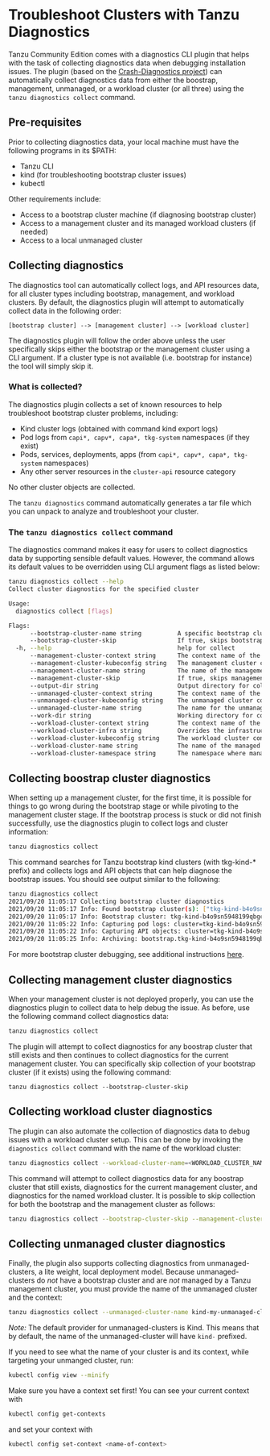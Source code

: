 # Troubleshoot Clusters with Tanzu Diagnostics

Tanzu Community Edition comes with a diagnostics CLI plugin that helps with the task of collecting diagnostics data when debugging installation issues.  The plugin (based on the [Crash-Diagnostics project](https://github.com/vmware-tanzu/crash-diagnostics)) can automatically collect diagnostics data from either the boostrap, management, unmanaged, or a workload cluster (or all three) using the `tanzu diagnostics collect` command.

## Pre-requisites

Prior to collecting diagnostics data, your local machine must have the following programs in its $PATH:

* Tanzu CLI
* kind (for troubleshooting bootstrap cluster issues)
* kubectl

Other requirements include:

* Access to a bootstrap cluster machine (if diagnosing bootstrap cluster)
* Access to a management cluster and its managed workload clusters (if needed)
* Access to a local unmanaged cluster

## Collecting diagnostics

The diagnostics tool can automatically collect logs, and API resources data, for all cluster types including bootstrap, management, and workload clusters.  By default, the diagnostics plugin will attempt to automatically collect data in the following order:

```text
[bootstrap cluster] --> [management cluster] --> [workload cluster]
```

The diagnostics plugin will follow the order above unless the user specifically skips either the bootstrap or the management cluster using a CLI argument. If a cluster type is not available (i.e. bootstrap for instance) the tool will simply skip it.

### What is collected?

The diagnostics plugin collects a set of known resources to help troubleshoot bootstrap cluster problems, including:

* Kind cluster logs (obtained with command kind export logs)
* Pod logs from `capi*, capv*, capa*, tkg-system` namespaces (if they exist)
* Pods, services, deployments, apps (from `capi*, capv*, capa*, tkg-system` namespaces)
* Any other server resources in the `cluster-api` resource category

No other cluster objects are collected.

The `tanzu diagnostics` command automatically generates a tar file which you can unpack to analyze and troubleshoot your cluster.

### The `tanzu diagnostics collect` command

The diagnostics command makes it easy for users to collect diagnostics data by supporting sensible default values. However, the command allows its default values to be overridden using CLI argument flags as listed below:

```sh
tanzu diagnostics collect --help
Collect cluster diagnostics for the specified cluster

Usage:
  diagnostics collect [flags]

Flags:
      --bootstrap-cluster-name string          A specific bootstrap cluster to diagnose
      --bootstrap-cluster-skip                 If true, skips bootstrap cluster diagnostics
  -h, --help                                   help for collect
      --management-cluster-context string      The context name of the management cluster
      --management-cluster-kubeconfig string   The management cluster config file (required)
      --management-cluster-name string         The name of the management cluster (required)
      --management-cluster-skip                If true, skips management cluster diagnostics
      --output-dir string                      Output directory for collected bundle (default "./")
      --unmanaged-cluster-context string       The context name of the unmanaged cluster
      --unmanaged-cluster-kubeconfig string    The unmanaged cluster config file (required) (default "${HOME}/.kube/config")
      --unmanaged-cluster-name string          The name for the unmanaged cluster (required)
      --work-dir string                        Working directory for collected data (default "${HOME}/.config/tanzu/diagnostics")
      --workload-cluster-context string        The context name of the workload cluster
      --workload-cluster-infra string          Overrides the infrastructure type for the managed cluster (i.e. aws, azure, vsphere, etc) (default "docker")
      --workload-cluster-kubeconfig string     The workload cluster config file
      --workload-cluster-name string           The name of the managed cluster for which to collect diagnostics (required)
      --workload-cluster-namespace string      The namespace where managed workload resources are stored (default "default")
```

## Collecting boostrap cluster diagnostics

When setting up a management cluster, for the first time, it is possible for things to go wrong during the bootstrap stage or while pivoting to the management cluster stage.  If the bootstrap process is stuck or did not finish successfully, use the diagnostics plugin to collect logs and cluster information:

```sh
tanzu diagnostics collect
```

This command searches for Tanzu bootstrap kind clusters (with tkg-kind-* prefix) and collects logs and API objects that can help diagnose the bootstrap issues. You should see output similar to the following:

```sh
tanzu diagnostics collect
2021/09/20 11:05:17 Collecting bootstrap cluster diagnostics
2021/09/20 11:05:17 Info: Found bootstrap cluster(s): ["tkg-kind-b4o9sn5948199qbgca8d"]
2021/09/20 11:05:17 Info: Bootstrap cluster: tkg-kind-b4o9sn5948199qbgca8d: capturing node logs
2021/09/20 11:05:22 Info: Capturing pod logs: cluster=tkg-kind-b4o9sn5948199qbgca8d
2021/09/20 11:05:22 Info: Capturing API objects: cluster=tkg-kind-b4o9sn5948199qbgca8d
2021/09/20 11:05:25 Info: Archiving: bootstrap.tkg-kind-b4o9sn5948199qbgca8d.diagnostics.tar.gz
```

For more bootstrap cluster debugging, see additional instructions [here](./tsg-bootstrap).

## Collecting management cluster diagnostics

When your management cluster is not deployed properly, you can use the diagnostics plugin to collect data to help debug the issue. As before, use the following command collect diagnostics data:

```sh
tanzu diagnostics collect
```

The plugin will attempt to collect diagnostics for any boostrap cluster that still exists and then continues to collect diagnostics for the current management cluster.  You can specifically skip collection of your bootstrap cluster (if it exists) using the following command:

```shell
tanzu diagnostics collect --bootstrap-cluster-skip
```

## Collecting workload cluster diagnostics

The plugin can also automate the collection of diagnostics data to debug issues with a workload cluster setup. This can be done by invoking the `diagnostics collect` command with the name of the workload cluster:

```sh
tanzu diagnostics collect --workload-cluster-name=<WORKLOAD_CLUSTER_NAME>
```

This command will attempt to collect diagnostics data for any boostrap cluster that still exists, diagnostics for the current management cluster, and diagnostics for the named workload cluster.  It is possible to skip collection for both the bootstrap and the management cluster as follows:

```sh
tanzu diagnostics collect --bootstrap-cluster-skip --management-cluster-skip --workload-cluster-name=<WORKLOAD_CLUSTER_NAME>
```

## Collecting unmanaged cluster diagnostics

Finally, the plugin also supports collecting diagnostics from unmanaged-clusters, a lite weight, local deployment model.
Because unmanaged-clusters do _not_ have a bootstrap cluster and are _not_ managed by a Tanzu management cluster,
you must provide the name of the unmanaged cluster and the context:

```sh
tanzu diagnostics collect --unmanaged-cluster-name kind-my-unmanaged-cluster --unmanaged-cluster-context kind-my-unmanaged-cluster
```

_Note:_ The default provider for unmanaged-clusters is Kind. This means that by default, the name of the unmanaged-cluster will
have `kind-` prefixed.

If you need to see what the name of your cluster is and its context, while targeting your unmanged cluster, run:

```sh
kubectl config view --minify
```

Make sure you have a context set first! You can see your current context with

```sh
kubectl config get-contexts
```

and set your context with

```sh
kubectl config set-context <name-of-context>
```
